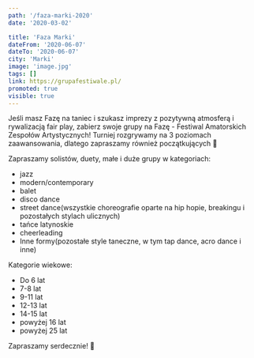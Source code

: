 ```yaml
---
path: '/faza-marki-2020'
date: '2020-03-02'

title: 'Faza Marki'
dateFrom: '2020-06-07'
dateTo: '2020-06-07'
city: 'Marki'
image: 'image.jpg'
tags: []
link: https://grupafestiwale.pl/
promoted: true
visible: true
---
```

Jeśli masz Fazę na taniec i szukasz imprezy z pozytywną atmosferą i rywalizacją fair play, zabierz swoje grupy na Fazę - Festiwal Amatorskich Zespołów Artystycznych! Turniej rozgrywamy na 3 poziomach zaawansowania, dlatego zapraszamy również początkujących 🙂

Zapraszamy solistów, duety, małe i duże grupy w kategoriach:
- jazz
- modern/contemporary
- balet
- disco dance
- street dance(wszystkie choreografie oparte na hip hopie, breakingu i pozostałych stylach ulicznych)
- tańce latynoskie
- cheerleading
- Inne formy(pozostałe style taneczne, w tym tap dance, acro dance i inne)

Kategorie wiekowe:
- Do 6 lat
- 7-8 lat
- 9-11 lat
- 12-13 lat
- 14-15 lat
- powyżej 16 lat
- powyżej 25 lat

Zapraszamy serdecznie! 🙂